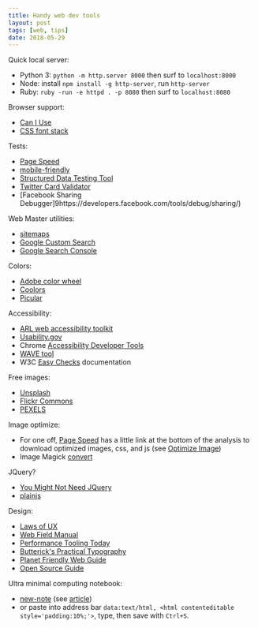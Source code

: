 ```yaml
---
title: Handy web dev tools
layout: post
tags: [web, tips]
date: 2018-05-29
---
```


Quick local server:

- Python 3: `python -m http.server 8000` then surf to `localhost:8000`
- Node: install `npm install -g http-server`, run `http-server`
- Ruby: `ruby -run -e httpd . -p 8080` then surf to `localhost:8080`

Browser support:

- [Can I Use](http://caniuse.com/)
- [CSS font stack](http://www.cssfontstack.com/)

Tests:

- [Page Speed](https://developers.google.com/speed/pagespeed/insights/)
- [mobile-friendly](https://search.google.com/search-console/mobile-friendly)
- [Structured Data Testing Tool](https://search.google.com/structured-data/testing-tool)
- [Twitter Card Validator](https://cards-dev.twitter.com/validator)
- [Facebook Sharing Debugger]9https://developers.facebook.com/tools/debug/sharing/)

Web Master utilities:

- [sitemaps](https://www.sitemaps.org/protocol.html)
- [Google Custom Search](https://cse.google.com/cse/)
- [Google Search Console](https://www.google.com/webmasters/tools/home)

Colors:

- [Adobe color wheel](https://color.adobe.com/)
- [Coolors](https://coolors.co)
- [Picular](https://picular.co/)

Accessibility:

- [ARL web accessibility toolkit](http://accessibility.arl.org/standards-best-practices/)
- [Usability.gov](http://www.usability.gov/what-and-why/accessibility.html)
- Chrome [Accessibility Developer Tools](https://chrome.google.com/webstore/detail/accessibility-developer-t/fpkknkljclfencbdbgkenhalefipecmb)
- [WAVE tool](http://wave.webaim.org/)
- W3C [Easy Checks](https://www.w3.org/WAI/eval/preliminary) documentation

Free images:

- [Unsplash](https://unsplash.com/)
- [Flickr Commons](https://www.flickr.com/commons)
- [PEXELS](https://www.pexels.com/)

Image optimize:

- For one off, [Page Speed](https://developers.google.com/speed/pagespeed/insights/) has a little link at the bottom of the analysis to download optimized images, css, and js (see [Optimize Image](https://developers.google.com/speed/docs/insights/OptimizeImages))
- Image Magick [convert](https://www.imagemagick.org/script/convert.php)

JQuery?

- [You Might Not Need JQuery](http://youmightnotneedjquery.com/)
- [plainjs](https://plainjs.com/)

Design:

- [Laws of UX](https://lawsofux.com/)
- [Web Field Manual](https://webfieldmanual.com/)
- [Performance Tooling Today](http://www.perf-tooling.today/)
- [Butterick's Practical Typography](https://practicaltypography.com/)
- [Planet Friendly Web Guide](https://www.planetfriendlyweb.org/)
- [Open Source Guide](https://opensource.guide/)

Ultra minimal computing notebook:

- [new-note](https://github.com/jjjjjjjjjjjjjjjjjjjj/new-note/) (see [article](https://boingboing.net/2018/05/08/the-simplest-online-note-takin.html))
- or paste into address bar `data:text/html, <html contenteditable style='padding:10%;'>`, type, then save with `Ctrl+S`.
